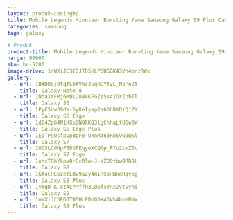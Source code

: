 ```yaml
---
layout: produk-casinghp
title: Mobile Legends Minotaur Bursting Yama Samsung Galaxy S9 Plus Case
categories: samsung
tags: galaxy

# Produk
product-title: Mobile Legends Minotaur Bursting Yama Samsung Galaxy S9 Plus Case
harga: 90000
sku: hn-5280
image-drive: 1nWXiJC3EDJTD5HLPDUGDK43Vh4bnzRWx
gallery:
  - url: 1B4DOoj9tqfLhAVhcJuqHGYtvL_NxPnZf
    title: Galaxy Note 8
  - url: 1NdaXtFMj6MNLQ848KFGZe5s42DXZnbTl
    title: Galaxy S6
  - url: 1PyF5Uw39ds-5yKeIyap2s6GhBKDtQ1ZK
    title: Galaxy S6 Edge
  - url: 1dE4Zp64N1KXx8NQRKQ3lgChhqLtUGw8W
    title: Galaxy S6 Edge Plus
  - url: 1EpTP9UslpvpdpFB-OxnR463RUSVwJWSl
    title: Galaxy S7
  - url: 1OGSLCdHpF6DSFEqyeXCQfp_FYu2tmZ3c
    title: Galaxy S7 Edge
  - url: 1ohcTQhYkpx0rGcRlw-J-YZO9tbwQRD9L
    title: Galaxy S8
  - url: 1GfoCHE6zeTLBw9a2y4miRSsHNkaRqvog
    title: Galaxy S8 Plus
  - url: 1ymgD_K_XtAEYMffH3LB6fsYRc2vtvyhi
    title: Galaxy S9
  - url: 1nWXiJC3EDJTD5HLPDUGDK43Vh4bnzRWx
    title: Galaxy S9 Plus
---
```

